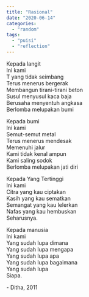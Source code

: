 ```yaml
---
title: "Rasional"
date: "2020-06-14"
categories: 
  - "random"
tags: 
  - "puisi"
  - "reflection"
---
```


Kepada langit  
Ini kami  
T yang tidak seimbang  
Terus menerus bergerak  
Membangun tirani-tirani beton  
Susul menyusul kaca baja  
Berusaha menyentuh angkasa  
Berlomba melupakan bumi

Kepada bumi  
Ini kami  
Semut-semut metal  
Terus menerus mendesak  
Memenuhi jalur  
Kami tidak kenal ampun  
Kami saling sodok  
Berlomba melupakan jati diri

Kepada Yang Tertinggi  
Ini kami  
Citra yang kau ciptakan  
Kasih yang kau sematkan  
Semangat yang kau lelerkan  
Nafas yang kau hembuskan  
Seharusnya.

Kepada manusia  
Ini kami  
Yang sudah lupa dimana  
Yang sudah lupa mengapa  
Yang sudah lupa apa  
Yang sudah lupa bagaimana  
Yang sudah lupa  
Siapa.

\- 
Ditha, 2011
